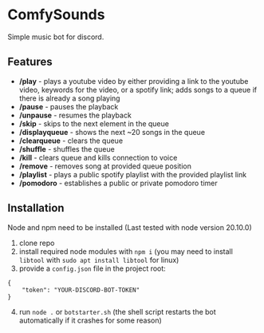 # ComfySounds

Simple music bot for discord.

## Features
* **/play** - plays a youtube video by either providing a link to the youtube video, keywords for the video, or a spotify link; adds songs to a queue if there is already a song playing
* **/pause** - pauses the playback
* **/unpause** - resumes the playback
* **/skip** - skips to the next element in the queue
* **/displayqueue** - shows the next ~20 songs in the queue
* **/clearqueue** - clears the queue
* **/shuffle** - shuffles the queue
* **/kill** - clears queue and kills connection to voice
* **/remove** - removes song at provided queue position
* **/playlist** - plays a public spotify playlist with the provided playlist link
* **/pomodoro** - establishes a public or private pomodoro timer

## Installation
Node and npm need to be installed (Last tested with node version 20.10.0)
1. clone repo
2. install required node modules with `npm i` (you may need to install `libtool` with `sudo apt install libtool` for linux)
3. provide a `config.json` file in the project root:
```
{
	"token": "YOUR-DISCORD-BOT-TOKEN"
}
```
4. run `node .` or `botstarter.sh` (the shell script restarts the bot automatically if it crashes for some reason)